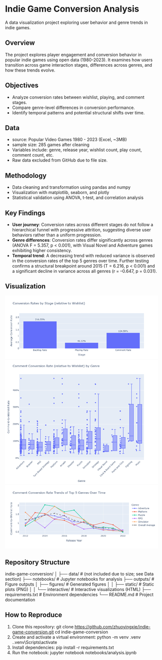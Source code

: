 # Indie Game Conversion Analysis
A data visualization project exploring user behavior and genre trends in indie games.

## Overview
The project explores player engagement and conversion behavior in popular indie games using open data (1980-2023). It examines how users transition across game interaction stages, differences across genres, and how these trends evolve.

## Objectives
- Analyze conversion rates between wishlist, playing, and comment stages.
- Compare genre-level differences in conversion performance.
- Identify temporal patterns and potential structural shifts over time.

## Data
- source: Popular Video Games 1980 - 2023 (Excel, ~3MB)
- sample size: 285 games after cleaning
- Variables include: genre, release year, wishlist count, play count, comment count, etc.
- Raw data excluded from GitHub due to file size.

## Methodology
- Data cleaning and transformation using pandas and numpy
- Visualization with matplotlib, seaborn, and plotly
- Statistical validation using ANOVA, t-test, and correlation analysis

## Key Findings
- **User journey**: Conversion rates across different stages do not follow a hierarchical funnel with progressive attrition, suggesting diverse user behaviors rather than a uniform progression.
- **Genre differences**: Conversion rates differ significantly across genres (ANOVA F = 5.357, p < 0.001), with Visual Novel and Adventure games exhibiting higher consistency.
- **Temporal trend**: A decreasing trend with reduced variance is observed in the conversion rates of the top 5 genres over time. Further testing confirms a structural breakpoint around 2015 (T = 6.216, p < 0.001) and a significant decline in variance across all genres (r = –0.647, p = 0.031).

## Visualization
![Conversion by Stage](outputs/figures/static/Conversion_by_Stage.png)
![Conversion by Genre](outputs/figures/static/Conversion_by_Genre.png)
![Conversion Trends of Top 5 Genres](outputs/figures/static/Conversion_Trends_of_Top5_Genres.png)

## Repository Structure
indie-game-conversion/
│
├── data/                 # (not included due to size; see Data section)
├── notebooks/            # Jupyter notebooks for analysis
├── outputs/              # Figure outputs
│   ├── figures/              # Generated figures
│   │   ├── static/           # Static plots (PNG)
│   │   └── interactive/      # Interactive visualizations (HTML)
├── requirements.txt      # Environment dependencies
└── README.md             # Project documentation

## How to Reproduce
1. Clone this repository:
   git clone https://github.com/zhuoyingxie/indie-game-conversion.git
   cd indie-game-conversion
2. Create and activate a virtual environment:
   python -m venv .venv
   .\.venv\Scripts\activate
3. Install dependencies:
   pip install -r requirements.txt
4. Run the notebook:
   jupyter notebook notebooks/analysis.ipynb
